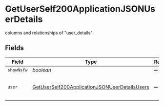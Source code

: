 # GetUserSelf200ApplicationJSONUserDetails

columns and relationships of "user_details"


## Fields

| Field                                                                                                                     | Type                                                                                                                      | Required                                                                                                                  | Description                                                                                                               |
| ------------------------------------------------------------------------------------------------------------------------- | ------------------------------------------------------------------------------------------------------------------------- | ------------------------------------------------------------------------------------------------------------------------- | ------------------------------------------------------------------------------------------------------------------------- |
| `showNsfw`                                                                                                                | *boolean*                                                                                                                 | :heavy_minus_sign:                                                                                                        | N/A                                                                                                                       |
| `user`                                                                                                                    | [GetUserSelf200ApplicationJSONUserDetailsUsers](../../models/operations/getuserself200applicationjsonuserdetailsusers.md) | :heavy_minus_sign:                                                                                                        | columns and relationships of "users"                                                                                      |